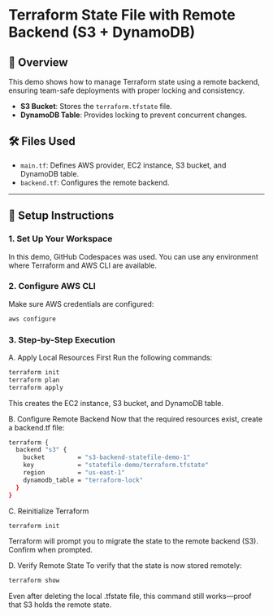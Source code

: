 # Terraform State File with Remote Backend (S3 + DynamoDB)

## 📌 Overview

This demo shows how to manage Terraform state using a remote backend, ensuring team-safe deployments with proper locking and consistency.

- **S3 Bucket**: Stores the `terraform.tfstate` file.
- **DynamoDB Table**: Provides locking to prevent concurrent changes.

## 🛠️ Files Used

- `main.tf`: Defines AWS provider, EC2 instance, S3 bucket, and DynamoDB table.
- `backend.tf`: Configures the remote backend.

---

## 🚀 Setup Instructions

### 1. Set Up Your Workspace

In this demo, GitHub Codespaces was used. You can use any environment where Terraform and AWS CLI are available.

### 2. Configure AWS CLI

Make sure AWS credentials are configured:

```bash
aws configure
```
### 3. Step-by-Step Execution
A. Apply Local Resources First
Run the following commands:

```bash
terraform init
terraform plan
terraform apply
```
This creates the EC2 instance, S3 bucket, and DynamoDB table.

B. Configure Remote Backend
Now that the required resources exist, create a backend.tf file:

```bash
terraform {
  backend "s3" {
    bucket         = "s3-backend-statefile-demo-1"
    key            = "statefile-demo/terraform.tfstate"
    region         = "us-east-1"
    dynamodb_table = "terraform-lock"
  }
}
```
C. Reinitialize Terraform
```bash
terraform init
```
Terraform will prompt you to migrate the state to the remote backend (S3). Confirm when prompted.

D. Verify Remote State
To verify that the state is now stored remotely:

```bash
terraform show
```
Even after deleting the local .tfstate file, this command still works—proof that S3 holds the remote state.

